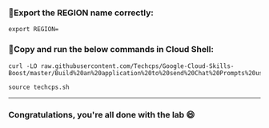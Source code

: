 
### 🚨Export the REGION name correctly:

```
export REGION=
```

### 🚨Copy and run the below commands in Cloud Shell:

```
curl -LO raw.githubusercontent.com/Techcps/Google-Cloud-Skills-Boost/master/Build%20an%20application%20to%20send%20Chat%20Prompts%20using%20the%20Gemini%20model/techcps.sh

source techcps.sh
```

---

### Congratulations, you're all done with the lab 😄
